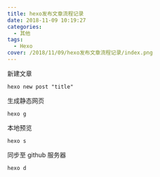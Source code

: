 ```yaml
---
title: hexo发布文章流程记录
date: 2018-11-09 10:19:27
categories:
  - 其他
tags:
  - Hexo
cover: /2018/11/09/hexo发布文章流程记录/index.png
---
```


新建文章

```shell
hexo new post "title"
```

生成静态网页

```shell
hexo g
```

本地预览

```shell
hexo s
```

同步至 github 服务器

```shell
hexo d
```
